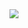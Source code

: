 

<!--
### Hi there 👋
**jeffrey-flo/jeffrey-flo** is a ✨ _special_ ✨ repository because its `README.md` (this file) appears on your GitHub profile.

Here are some ideas to get you started:

- 🔭 I’m currently working on ...
- 🌱 I’m currently learning ...
- 👯 I’m looking to collaborate on ...
- 🤔 I’m looking for help with ...
- 💬 Ask me about ...
- 📫 How to reach me: ...
- 😄 Pronouns: ...
- ⚡ Fun fact: ...
-->


<img src="https://play-lh.googleusercontent.com/E4lTxkb-EWunYKEzHsiqakmD9zMvCg6ynOELtsB08bp6fUyscv7P7brNt3DXLSUtqA"/>
